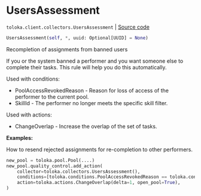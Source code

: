 # UsersAssessment
`toloka.client.collectors.UsersAssessment` | [Source code](https://github.com/Toloka/toloka-kit/blob/v0.1.26/src/client/collectors.py#L483)

```python
UsersAssessment(self, *, uuid: Optional[UUID] = None)
```

Recompletion of assignments from banned users


If you or the system banned a performer and you want someone else to complete their tasks.
This rule will help you do this automatically.

Used with conditions:
* PoolAccessRevokedReason - Reason for loss of access of the performer to the current pool.
* SkillId - The performer no longer meets the specific skill filter.

Used with actions:
* ChangeOverlap - Increase the overlap of the set of tasks.


**Examples:**

How to resend rejected assignments for re-completion to other performers.

```python
new_pool = toloka.pool.Pool(....)
new_pool.quality_control.add_action(
    collector=toloka.collectors.UsersAssessment(),
    conditions=[toloka.conditions.PoolAccessRevokedReason == toloka.conditions.PoolAccessRevokedReason.RESTRICTION],
    action=toloka.actions.ChangeOverlap(delta=1, open_pool=True),
)
```
